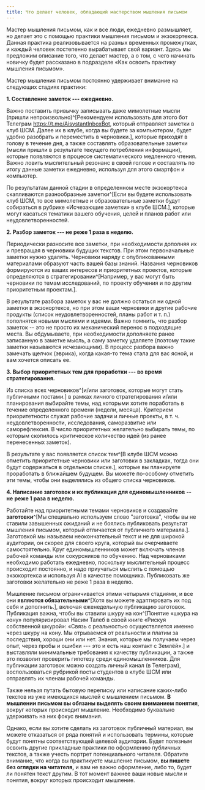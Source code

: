 ```yaml
---
title: Что делает человек, обладающий мастерством мышления письмом
---
```


Мастер мышления письмом, как и все люди, ежедневно размышляет, но делает
это с помощью практики мышления письмом и экзокортекса. Данная практика
реализовывается на разных временных промежутках, и каждый человек
постепенно вырабатывает свой вариант. Здесь мы предложим описание того,
что делает мастер, а о том, с чего начинать новичку будет рассказано в
подразделе «Как освоить практику мышления письмом».

Мастер мышления письмом постоянно удерживает внимание на следующих
стадиях практики:

**1. Составление заметок --- ежедневно.**

Важно поставить привычку записывать даже мимолетные мысли (пришли
непроизвольно)^[Рекомендуем использовать для этого бот
Телеграм <https://t.me/AisystantInboxBot>, который отправляет заметки в
клуб ШСМ. Далее их в клубе, когда вы будете за компьютером, будет удобно
разобрать и переместить в черновики.], которые приходят в
голову в течение дня, а также составлять образовательные заметки (мысли
пришли в результате текущего потребления информации), которые появляются
в процессе систематического медленного чтения. Важно ловить мыслительный
резонанс в своей голове и составлять по итогу данные заметки ежедневно,
используя для этого смартфон и компьютер.

По результатам данной стадии в определенном месте экзокортекса
скапливаются разнообразные заметки^[Если вы будете
использовать клуб ШСМ, то все мимолетные и образовательные заметки будут
собираться в рубрике «Исчезающие заметки» в клубе ШСМ.],
которые могут касаться тематики вашего обучения, целей и планов работ
или неудовлетворенностей.

**2. Разбор заметок --- не реже 1 раза в неделю.**

Периодически разносите все заметки, при необходимости дополняя их и
превращая в черновики будущих текстов. При этом первоначальные заметки
нужно удалять. Черновики наряду с опубликованными материалами образуют
часть вашей базы знаний. Названия черновиков формируются из ваших
интересов и приоритетных проектов, которые определяются в
стратегировании^[Например, у вас могут быть черновики по
темам исследований, по проекту обучения и по другим приоритетным
проектам.].

В результате разбора заметок у вас не должно остаться ни одной заметки в
экзокортексе, но при этом ваши черновики и другие рабочие продукты
(список неудовлетворенностей, планы работ и т. п.) пополнятся новыми
мыслями и идеями. Важно помнить, что разбор заметок -- это не просто их
механический перенос в подходящие места. Вы обдумываете, при
необходимости дополняете ранее записанную в заметке мысль, а саму
заметку удаляете (поэтому такие заметки называются исчезающими). В
процесс разбора важно замечать щелчок (эврика), когда какая-то тема
стала для вас ясной, и вам хочется описать ее.

**3. Выбор приоритетных тем для проработки --- во время
стратегирования.**

Из списка всех черновиков^[и/или заготовок, которые
могут стать публичными постами.] в рамках личного
стратегирования и/или планирования выбирайте темы, над которыми хотите
поработать в течение определенного времени (недели, месяца). Критерием
приоритетности служат рабочие задачи и личные проекты, в т. ч.
неудовлетворенности, исследования, саморазвитие или саморефлексия. В
число приоритетных желательно выбирать темы, по которым скопилось
критическое количество идей (из ранее перенесенных заметок).

В результате у вас появляется список тем^[В клубе ШСМ
можно отметить приоритетные черновики или заготовки в закладках, тогда
они будут содержаться в отдельном списке.], которые вы
планируете проработать в ближайшем будущем. Вы можете по-особому
отметить эти темы, чтобы они выделялись из общего списка черновиков.

**4. Написание заготовок и их публикация для единомышленников** **--**
**не** **реже 1 раза в неделю.**

Работайте над приоритетными темами черновиков и создавайте
**заготовки**^[Мы специально используем слово
"заготовка", чтобы вы не ставили завышенных ожиданий и не боялись
публиковать результат мышления письмом, который отличается от публичного
материала.]. Заготовкой мы называем неокончательный текст
и не для широкой аудитории, он скорее для своего круга, который вы
очерчиваете самостоятельно. Круг единомышленников может включать членов
рабочей команды или сокурсников по обучению. Над черновиками необходимо
работать ежедневно, поскольку мыслительный процесс происходит постоянно,
и надо приучаться мыслить с помощью экзокортекса и используя AI в
качестве помощника. Публиковать же заготовки желательно не реже 1 раза в
неделю.

Мышление письмом ограничивается этими четырьмя стадиями, и все они
**являются обязательными**^[Хотя вы можете адаптировать
их под себя и дополнить.], включая еженедельную
публикацию заготовок. Публикация важна, чтобы вы ставили шкуру на
кон^[Понятие «шкура на кону» популяризировал Насим Талеб
в своей книге «Рискуя собственной шкурой»: «Связь с реальностью
осуществляется именно через шкуру на кону. Мы отрываемся от реальности и
платим за последствия, хороши они или нет. Знания, которые мы получаем
через опыт, через пробы и ошибки --- это и есть наш контакт с
Землёй».] и выставляли минимальные требования к качеству
публикации, а также это позволит проверить гипотезу среди
единомышленников. Для публикации заготовок можно создать личный канал (в
Телеграм), воспользоваться рубрикой посты студентов в клубе ШСМ или
отправлять их членам рабочей команды.

Также нельзя путать бытовую переписку или написание каких-либо текстов
из уже имеющихся мыслей с мышлением письмом. **В мышлении письмом вы
обязаны выделять своим вниманием понятия**, вокруг которых происходит
мышление. Необходимо буквально удерживать на них фокус внимания.

Однако, если вы хотите сделать из заготовок публичный материал, вы
можете отказаться от ряда понятий и использовать термины, которые будут
понятны соответствующей целевой аудитории. Будет полезным освоить другие
прикладные практики по оформлению публичных текстов, а также учесть
портрет потенциального читателя. Обратите внимание, что когда вы
практикуете мышление письмом, **вы пишете без оглядки на читателя,** и
вам не важно оформление, либо то, будет ли понятен текст другим. В тот
момент важнее ваши новые мысли и понятия, вокруг которых происходит
мышление.
